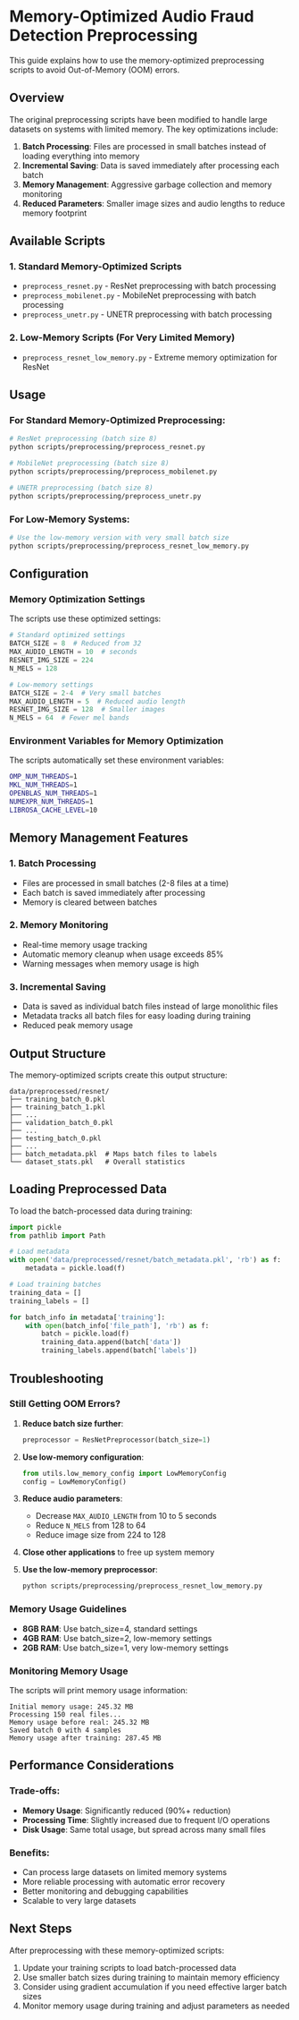# Memory-Optimized Audio Fraud Detection Preprocessing

This guide explains how to use the memory-optimized preprocessing scripts to avoid Out-of-Memory (OOM) errors.

## Overview

The original preprocessing scripts have been modified to handle large datasets on systems with limited memory. The key optimizations include:

1. **Batch Processing**: Files are processed in small batches instead of loading everything into memory
2. **Incremental Saving**: Data is saved immediately after processing each batch
3. **Memory Management**: Aggressive garbage collection and memory monitoring
4. **Reduced Parameters**: Smaller image sizes and audio lengths to reduce memory footprint

## Available Scripts

### 1. Standard Memory-Optimized Scripts
- `preprocess_resnet.py` - ResNet preprocessing with batch processing
- `preprocess_mobilenet.py` - MobileNet preprocessing with batch processing  
- `preprocess_unetr.py` - UNETR preprocessing with batch processing

### 2. Low-Memory Scripts (For Very Limited Memory)
- `preprocess_resnet_low_memory.py` - Extreme memory optimization for ResNet

## Usage

### For Standard Memory-Optimized Preprocessing:

```bash
# ResNet preprocessing (batch size 8)
python scripts/preprocessing/preprocess_resnet.py

# MobileNet preprocessing (batch size 8)
python scripts/preprocessing/preprocess_mobilenet.py

# UNETR preprocessing (batch size 8)
python scripts/preprocessing/preprocess_unetr.py
```

### For Low-Memory Systems:

```bash
# Use the low-memory version with very small batch size
python scripts/preprocessing/preprocess_resnet_low_memory.py
```

## Configuration

### Memory Optimization Settings

The scripts use these optimized settings:

```python
# Standard optimized settings
BATCH_SIZE = 8  # Reduced from 32
MAX_AUDIO_LENGTH = 10  # seconds
RESNET_IMG_SIZE = 224
N_MELS = 128

# Low-memory settings  
BATCH_SIZE = 2-4  # Very small batches
MAX_AUDIO_LENGTH = 5  # Reduced audio length
RESNET_IMG_SIZE = 128  # Smaller images
N_MELS = 64  # Fewer mel bands
```

### Environment Variables for Memory Optimization

The scripts automatically set these environment variables:

```bash
OMP_NUM_THREADS=1
MKL_NUM_THREADS=1
OPENBLAS_NUM_THREADS=1
NUMEXPR_NUM_THREADS=1
LIBROSA_CACHE_LEVEL=10
```

## Memory Management Features

### 1. Batch Processing
- Files are processed in small batches (2-8 files at a time)
- Each batch is saved immediately after processing
- Memory is cleared between batches

### 2. Memory Monitoring
- Real-time memory usage tracking
- Automatic memory cleanup when usage exceeds 85%
- Warning messages when memory usage is high

### 3. Incremental Saving
- Data is saved as individual batch files instead of large monolithic files
- Metadata tracks all batch files for easy loading during training
- Reduced peak memory usage

## Output Structure

The memory-optimized scripts create this output structure:

```
data/preprocessed/resnet/
├── training_batch_0.pkl
├── training_batch_1.pkl
├── ...
├── validation_batch_0.pkl
├── ...
├── testing_batch_0.pkl
├── ...
├── batch_metadata.pkl  # Maps batch files to labels
└── dataset_stats.pkl   # Overall statistics
```

## Loading Preprocessed Data

To load the batch-processed data during training:

```python
import pickle
from pathlib import Path

# Load metadata
with open('data/preprocessed/resnet/batch_metadata.pkl', 'rb') as f:
    metadata = pickle.load(f)

# Load training batches
training_data = []
training_labels = []

for batch_info in metadata['training']:
    with open(batch_info['file_path'], 'rb') as f:
        batch = pickle.load(f)
        training_data.append(batch['data'])
        training_labels.append(batch['labels'])
```

## Troubleshooting

### Still Getting OOM Errors?

1. **Reduce batch size further**:
   ```python
   preprocessor = ResNetPreprocessor(batch_size=1)
   ```

2. **Use low-memory configuration**:
   ```python
   from utils.low_memory_config import LowMemoryConfig
   config = LowMemoryConfig()
   ```

3. **Reduce audio parameters**:
   - Decrease `MAX_AUDIO_LENGTH` from 10 to 5 seconds
   - Reduce `N_MELS` from 128 to 64
   - Reduce image size from 224 to 128

4. **Close other applications** to free up system memory

5. **Use the low-memory preprocessor**:
   ```bash
   python scripts/preprocessing/preprocess_resnet_low_memory.py
   ```

### Memory Usage Guidelines

- **8GB RAM**: Use batch_size=4, standard settings
- **4GB RAM**: Use batch_size=2, low-memory settings  
- **2GB RAM**: Use batch_size=1, very low-memory settings

### Monitoring Memory Usage

The scripts will print memory usage information:

```
Initial memory usage: 245.32 MB
Processing 150 real files...
Memory usage before real: 245.32 MB
Saved batch 0 with 4 samples
Memory usage after training: 287.45 MB
```

## Performance Considerations

### Trade-offs:
- **Memory Usage**: Significantly reduced (90%+ reduction)
- **Processing Time**: Slightly increased due to frequent I/O operations
- **Disk Usage**: Same total usage, but spread across many small files

### Benefits:
- Can process large datasets on limited memory systems
- More reliable processing with automatic error recovery
- Better monitoring and debugging capabilities
- Scalable to very large datasets

## Next Steps

After preprocessing with these memory-optimized scripts:

1. Update your training scripts to load batch-processed data
2. Use smaller batch sizes during training to maintain memory efficiency
3. Consider using gradient accumulation if you need effective larger batch sizes
4. Monitor memory usage during training and adjust parameters as needed
